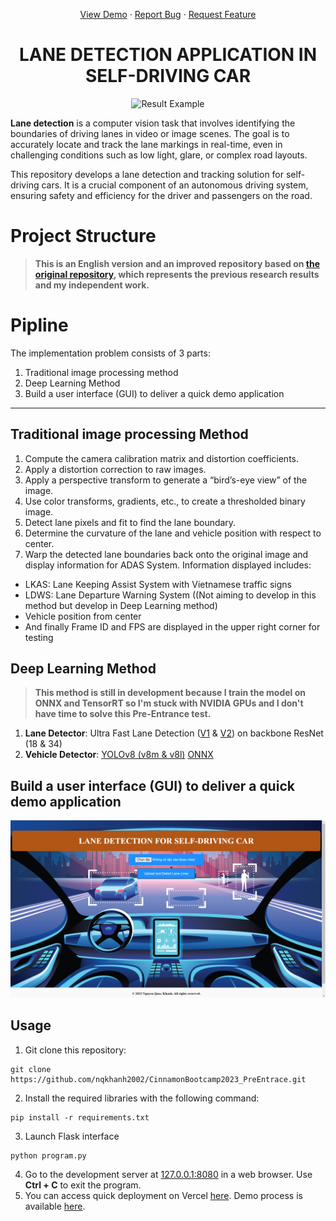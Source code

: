 <a name="readme-top"></a>
<div align="center">
  <p align="center">
    <a href="https://www.youtube.com/watch?v=j-Rbf1Wvl6M&t=4s">View Demo</a>
    ·
    <a href="https://github.com/nqkhanh2002/CinnamonBootcamp2023_PreEntrace/issues">Report Bug</a>
    ·
    <a href="https://github.com/nqkhanh2002/CinnamonBootcamp2023_PreEntrace/pulls">Request Feature</a>
  </p>
</div>

<h1 align="center">LANE DETECTION APPLICATION IN SELF-DRIVING CAR</h1>

<div align="center">
  <img src="Image_Resrouces\intro.gif" alt="Result Example" width="800px">
</div>

**Lane detection** is a computer vision task that involves identifying the boundaries of driving lanes in video or image scenes. The goal is to accurately locate and track the lane markings in real-time, even in challenging conditions such as low light, glare, or complex road layouts.

This repository develops a lane detection and tracking solution for self-driving cars. It is a crucial component of an autonomous driving system, ensuring safety and efficiency for the driver and passengers on the road.

# Project Structure
> **This is an English version and an improved repository based on [the original repository](https://github.com/nqkhanh2002/Lane-Detection-for-Self-Driving-Cars), which represents the previous research results and my independent work.**

# Pipline
The implementation problem consists of 3 parts:
1. Traditional image processing method
2. Deep Learning Method
3. Build a user interface (GUI) to deliver a quick demo application
------- 
## Traditional image processing Method
1. Compute the camera calibration matrix and distortion coefficients.
2. Apply a distortion correction to raw images.
3. Apply a perspective transform to generate a “bird’s-eye view” of the image.
4. Use color transforms, gradients, etc., to create a thresholded binary image.
5. Detect lane pixels and fit to find the lane boundary.
6. Determine the curvature of the lane and vehicle position with respect to center.
7. Warp the detected lane boundaries back onto the original image and display information for ADAS System. Information displayed includes:
* LKAS: Lane Keeping Assist System with Vietnamese traffic signs
* LDWS: Lane Departure Warning System ((Not aiming to develop in this method but develop in Deep Learning method)
* Vehicle position from center
* And finally Frame ID and FPS are displayed in the upper right corner for testing
## Deep Learning Method
> **This method is still in development because I train the model on ONNX and TensorRT so I'm stuck with NVIDIA GPUs and I don't have time to solve this Pre-Entrance test.**
1. **Lane Detector**: Ultra Fast Lane Detection ([V1](https://github.com/cfzd/Ultra-Fast-Lane-Detection) & [V2](https://github.com/cfzd/Ultra-Fast-Lane-Detection-v2)) on backbone ResNet (18 & 34)
2. **Vehicle Detector**: [YOLOv8 (v8m & v8l)](https://github.com/ultralytics/ultralytics) [ONNX](https://github.com/ibaiGorordo/ONNX-YOLOv8-Object-Detection) 
## Build a user interface (GUI) to deliver a quick demo application
![GUI](Image_Resrouces/GUI.png)
## Usage
1. Git clone this repository:
```
git clone https://github.com/nqkhanh2002/CinnamonBootcamp2023_PreEntrace.git
```
2. Install the required libraries with the following command:
```
pip install -r requirements.txt
```
3. Launch Flask interface
 ```
 python program.py
 ```
4. Go to the development server at [127.0.0.1:8080](http://127.0.0.1:8080) in a web browser. Use **Ctrl + C** to exit the program.
5. You can access quick deployment on Vercel [here](). Demo process is available [here](https://www.youtube.com/watch?v=j-Rbf1Wvl6M&t=4s).
